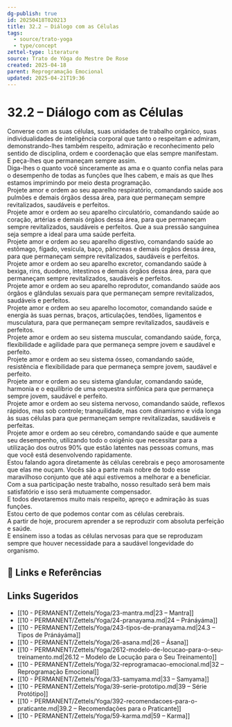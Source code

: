 ```yaml
---
dg-publish: true
id: 20250418T020213
title: 32.2 – Diálogo com as Células
tags:
  - source/trato-yoga
  - type/concept
zettel-type: literature
source: Trato de Yôga do Mestre De Rose
created: 2025-04-18
parent: Reprogramação Emocional
updated: 2025-04-21T19:36
---
```


# 32.2 – Diálogo com as Células

Converse com as suas células, suas unidades de trabalho orgânico, suas individualidades de inteligência corporal que tanto o respeitam e admiram, demonstrando-lhes também respeito, admiração e reconhecimento pelo sentido de disciplina, ordem e coordenação que elas sempre manifestam.  
E peça-lhes que permaneçam sempre assim.  
Diga-lhes o quanto você sinceramente as ama e o quanto confia nelas para o desempenho de todas as funções que lhes cabem, e mais as que lhes estamos imprimindo por meio desta programação.  
Projete amor e ordem ao seu aparelho respiratório, comandando saúde aos pulmões e demais órgãos dessa área, para que permaneçam sempre revitalizados, saudáveis e perfeitos.  
Projete amor e ordem ao seu aparelho circulatório, comandando saúde ao coração, artérias e demais órgãos dessa área, para que permaneçam sempre revitalizados, saudáveis e perfeitos. Que a sua pressão sanguínea seja sempre a ideal para uma saúde perfeita.  
Projete amor e ordem ao seu aparelho digestivo, comandando saúde ao estômago, fígado, vesícula, baço, pâncreas e demais órgãos dessa área, para que permaneçam sempre revitalizados, saudáveis e perfeitos.  
Projete amor e ordem ao seu aparelho excretor, comandando saúde à bexiga, rins, duodeno, intestinos e demais órgãos dessa área, para que permaneçam sempre revitalizados, saudáveis e perfeitos.  
Projete amor e ordem ao seu aparelho reprodutor, comandando saúde aos órgãos e glândulas sexuais para que permaneçam sempre revitalizados, saudáveis e perfeitos.  
Projete amor e ordem ao seu aparelho locomotor, comandando saúde e energia às suas pernas, braços, articulações, tendões, ligamentos e musculatura, para que permaneçam sempre revitalizados, saudáveis e perfeitos.  
Projete amor e ordem ao seu sistema muscular, comandando saúde, força, flexibilidade e agilidade para que permaneça sempre jovem e saudável e perfeito.  
Projete amor e ordem ao seu sistema ósseo, comandando saúde, resistência e flexibilidade para que permaneça sempre jovem, saudável e perfeito.  
Projete amor e ordem ao seu sistema glandular, comandando saúde, harmonia e o equilíbrio de uma orquestra sinfônica para que permaneça sempre jovem, saudável e perfeito.  
Projete amor e ordem ao seu sistema nervoso, comandando saúde, reflexos rápidos, mas sob controle; tranquilidade, mas com dinamismo e vida longa às suas células para que permaneçam sempre revitalizadas, saudáveis e perfeitas.  
Projete amor e ordem ao seu cérebro, comandando saúde e que aumente seu desempenho, utilizando todo o oxigênio que necessitar para a utilização dos outros 90\% que estão latentes nas pessoas comuns, mas que você está desenvolvendo rapidamente.  
Estou falando agora diretamente às células cerebrais e peço amorosamente que elas me ouçam. Vocês são a parte mais nobre de todo esse maravilhoso conjunto que até aqui estivemos a melhorar e a beneficiar.  
Com a sua participação neste trabalho, nosso resultado será bem mais satisfatório e isso será mutuamente compensador.  
E todos devotaremos muito mais respeito, apreço e admiração às suas funções.  
Estou certo de que podemos contar com as células cerebrais.  
A partir de hoje, procurem aprender a se reproduzir com absoluta perfeição e saúde.  
E ensinem isso a todas as células nervosas para que se reproduzam sempre que houver necessidade para a saudável longevidade do organismo.

## 🔗 Links e Referências

## Links Sugeridos

- [[10 - PERMANENT/Zettels/Yoga/23-mantra.md\|23 – Mantra]]
- [[10 - PERMANENT/Zettels/Yoga/24-pranayama.md\|24 – Pránáyáma]]
- [[10 - PERMANENT/Zettels/Yoga/243-tipos-de-pranayama.md\|24.3 – Tipos de Pránáyáma]]
- [[10 - PERMANENT/Zettels/Yoga/26-asana.md\|26 – Ásana]]
- [[10 - PERMANENT/Zettels/Yoga/2612-modelo-de-locucao-para-o-seu-treinamento.md\|26.12 – Modelo de Locução para o Seu Treinamento]]
- [[10 - PERMANENT/Zettels/Yoga/32-reprogramacao-emocional.md\|32 – Reprogramação Emocional]]
- [[10 - PERMANENT/Zettels/Yoga/33-samyama.md\|33 – Samyama]]
- [[10 - PERMANENT/Zettels/Yoga/39-serie-prototipo.md\|39 – Série Protótipo]]
- [[10 - PERMANENT/Zettels/Yoga/392-recomendacoes-para-o-praticante.md\|39.2 – Recomendações para o Praticante]]
- [[10 - PERMANENT/Zettels/Yoga/59-karma.md\|59 – Karma]]